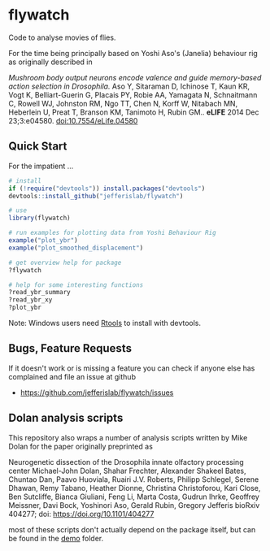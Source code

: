 # flywatch
Code to analyse movies of flies. 

For the time being principally based on Yoshi Aso's (Janelia) behaviour rig as originally described in 

*Mushroom body output neurons encode valence and guide
memory-based action selection in Drosophila.*
Aso Y, Sitaraman D, Ichinose
T, Kaun KR, Vogt K, Belliart-Guerin G, Placais PY, Robie AA, Yamagata N,
Schnaitmann C, Rowell WJ, Johnston RM, Ngo TT, Chen N, Korff W, Nitabach
MN, Heberlein U, Preat T, Branson KM, Tanimoto H, Rubin GM.. **eLIFE**
2014 Dec 23;3:e04580. [doi:10.7554/eLife.04580](http://dx.doi.org/10.7554/eLife.04580)

## Quick Start

For the impatient ...

```r
# install
if (!require("devtools")) install.packages("devtools")
devtools::install_github("jefferislab/flywatch")

# use
library(flywatch)

# run examples for plotting data from Yoshi Behaviour Rig
example("plot_ybr")
example("plot_smoothed_displacement")

# get overview help for package
?flywatch

# help for some interesting functions
?read_ybr_summary
?read_ybr_xy
?plot_ybr
```

Note: Windows users need [Rtools](http://www.murdoch-sutherland.com/Rtools/) to 
install with devtools.

## Bugs, Feature Requests
If it doesn't work or is missing a feature you can check if anyone else has 
complained and file an issue at github

* https://github.com/jefferislab/flywatch/issues


## Dolan analysis scripts

This repository also wraps a number of analysis scripts written by 
Mike Dolan for the paper originally preprinted as 

Neurogenetic dissection of the Drosophila innate olfactory processing center
Michael-John Dolan, Shahar Frechter, Alexander Shakeel Bates, Chuntao Dan, Paavo Huoviala, Ruairi J.V. Roberts, Philipp Schlegel, Serene Dhawan, Remy Tabano, Heather Dionne, Christina Christoforou, Kari Close, Ben Sutcliffe, Bianca Giuliani, Feng Li, Marta Costa, Gudrun Ihrke, Geoffrey Meissner, Davi Bock, Yoshinori Aso, Gerald Rubin, Gregory Jefferis
bioRxiv 404277; doi: https://doi.org/10.1101/404277

most of these scripts don't actually depend on the package itself, but
can be found in the [demo](demo) folder.
